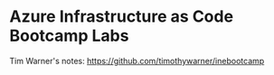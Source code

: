 # Azure Infrastructure as Code Bootcamp Labs

Tim Warner's notes:
https://github.com/timothywarner/inebootcamp